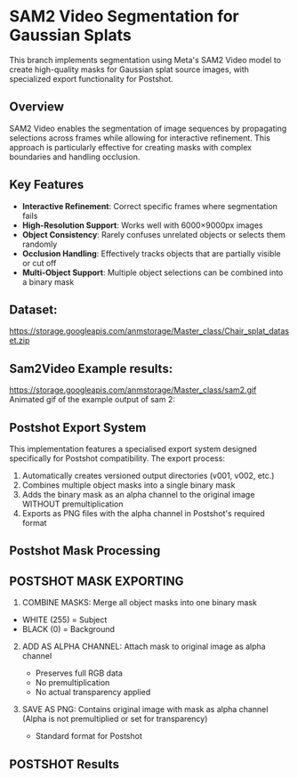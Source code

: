 # SAM2 Video Segmentation for Gaussian Splats

This branch implements segmentation using Meta's SAM2 Video model to create high-quality masks for Gaussian splat source images, with specialized export functionality for Postshot.

## Overview

SAM2 Video enables the segmentation of image sequences by propagating selections across frames while allowing for interactive refinement. This approach is particularly effective for creating masks with complex boundaries and handling occlusion.

## Key Features

- **Interactive Refinement**: Correct specific frames where segmentation fails
- **High-Resolution Support**: Works well with 6000×9000px images
- **Object Consistency**: Rarely confuses unrelated objects or selects them randomly
- **Occlusion Handling**: Effectively tracks objects that are partially visible or cut off
- **Multi-Object Support**: Multiple object selections can be combined into a binary mask
  
## Dataset:
https://storage.googleapis.com/anmstorage/Master_class/Chair_splat_dataset.zip

## Sam2Video Example results:
https://storage.googleapis.com/anmstorage/Master_class/sam2.gif
Animated gif of the example output of sam 2:

## Postshot Export System

This implementation features a specialised export system designed specifically for Postshot compatibility. The export process:

1. Automatically creates versioned output directories (v001, v002, etc.)
2. Combines multiple object masks into a single binary mask
3. Adds the binary mask as an alpha channel to the original image WITHOUT premultiplication
4. Exports as PNG files with the alpha channel in Postshot's required format

## Postshot Mask Processing

## POSTSHOT MASK EXPORTING

 1. COMBINE MASKS: Merge all object masks into one binary mask
   - WHITE (255) = Subject
   - BLACK (0) = Background

 2. ADD AS ALPHA CHANNEL: Attach mask to original image as alpha channel
    - Preserves full RGB data
    - No premultiplication
    - No actual transparency applied

 3. SAVE AS PNG: Contains original image with mask as alpha channel
    (Alpha is not premultiplied or set for transparency)
    - Standard format for Postshot
   
  ## POSTSHOT Results 

  
